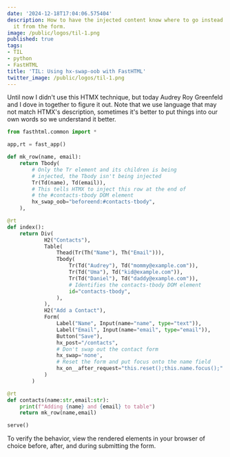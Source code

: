 ```yaml
---
date: '2024-12-18T17:04:06.575404'
description: How to have the injected content know where to go instead of assigning
  it from the form.
image: /public/logos/til-1.png
published: true
tags:
- TIL
- python
- FastHTML
title: 'TIL: Using hx-swap-oob with FastHTML'
twitter_image: /public/logos/til-1.png
---
```


Until now I didn't use this HTMX technique, but today Audrey Roy Greenfeld and I dove in together to figure it out. Note that we use language that may not match HTMX's description, sometimes it's better to put things into our own words so we understand it better.

```python
from fasthtml.common import *

app,rt = fast_app()

def mk_row(name, email):
    return Tbody(
        # Only the Tr element and its children is being
        # injected, the Tbody isn't being injected
        Tr(Td(name), Td(email)),
        # This tells HTMX to inject this row at the end of
        # the #contacts-tbody DOM element
        hx_swap_oob="beforeend:#contacts-tbody",
    ),

@rt
def index():
    return Div(
            H2("Contacts"),
            Table(
                Thead(Tr(Th("Name"), Th("Email"))),
                Tbody(
                    Tr(Td("Audrey"), Td("mommy@example.com")),
                    Tr(Td("Uma"), Td("kid@example.com")),
                    Tr(Td("Daniel"), Td("daddy@example.com")),
                    # Identifies the contacts-tbody DOM element
                    id="contacts-tbody",
                ), 
            ),
            H2("Add a Contact"),
            Form(
                Label("Name", Input(name="name", type="text")),
                Label("Email", Input(name="email", type="email")),
                Button("Save"),
                hx_post="/contacts",
                # Don't swap out the contact form
                hx_swap='none',
                # Reset the form and put focus onto the name field
                hx_on__after_request="this.reset();this.name.focus();"
            )
        )

@rt
def contacts(name:str,email:str):
    print(f"Adding {name} and {email} to table")
    return mk_row(name,email)

serve()
```

To verify the behavior, view the rendered elements in your browser of choice before, after, and during submitting the form.